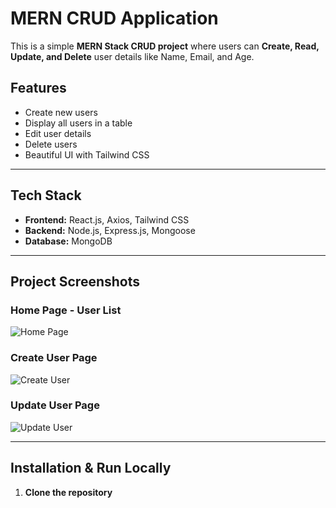 # MERN CRUD Application

This is a simple **MERN Stack CRUD project** where users can **Create, Read, Update, and Delete** user details like Name, Email, and Age.

##  Features

- Create new users
- Display all users in a table
- Edit user details
- Delete users
- Beautiful UI with Tailwind CSS

---

##  Tech Stack

- **Frontend:** React.js, Axios, Tailwind CSS
- **Backend:** Node.js, Express.js, Mongoose
- **Database:** MongoDB

---

##  Project Screenshots

###  Home Page - User List

![Home Page](images/home.png)

###  Create User Page

![Create User](images/create.png)

### Update User Page

![Update User](images/update.png)

---

##  Installation & Run Locally

1. **Clone the repository**

